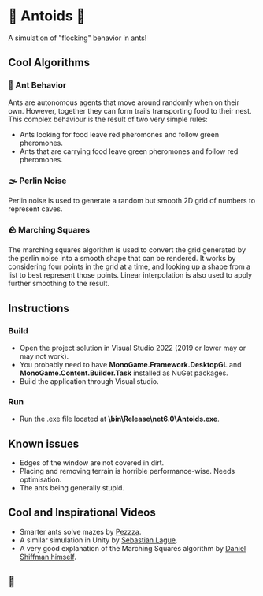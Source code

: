 ﻿# 🐜 Antoids 🐜
A simulation of "flocking" behavior in ants!

## Cool Algorithms

### 🐜 Ant Behavior
Ants are autonomous agents that move around randomly when on their own. However, together they can form trails transporting food to their nest. This complex behaviour is the result of two very simple rules:
* Ants looking for food leave red pheromones and follow green pheromones.
* Ants that are carrying food leave green pheromones and follow red pheromones.

### 🌫️ Perlin Noise
Perlin noise is used to generate a random but smooth 2D grid of numbers to represent caves.

### 🪨 Marching Squares
The marching squares algorithm is used to convert the grid generated by the perlin noise into a smooth shape that can be rendered. It works by considering four points in the grid at a time, and looking up a shape from a list to best represent those points. Linear interpolation is also used to apply further smoothing to the result. 

## Instructions

### Build
* Open the project solution in Visual Studio 2022 (2019 or lower may or may not work).
* You probably need to have <b>MonoGame.Framework.DesktopGL</b> and <b>MonoGame.Content.Builder.Task</b> installed as NuGet packages.
* Build the application through Visual studio.
 
### Run
* Run the .exe file located at <b>\bin\Release\net6.0\Antoids.exe</b>.

## Known issues
* Edges of the window are not covered in dirt.
* Placing and removing terrain is horrible performance-wise. Needs optimisation.
* The ants being generally stupid.

## Cool and Inspirational Videos
* Smarter ants solve mazes by [Pezzza](https://youtu.be/V1GeNm2D2DU).
* A similar simulation in Unity by [Sebastian Lague](https://youtu.be/X-iSQQgOd1A).
* A very good explanation of the Marching Squares algorithm by [Daniel Shiffman himself](https://youtu.be/0ZONMNUKTfU).

## 🐜